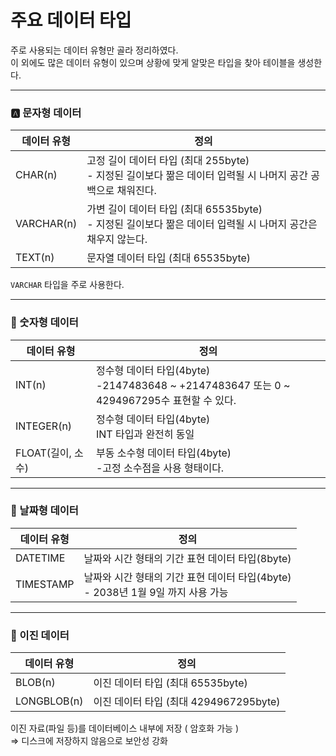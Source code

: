 # 주요 데이터 타입

주로 사용되는 데이터 유형만 골라 정리하였다.  
이 외에도 많은 데이터 유형이 있으며 상황에 맞게 알맞은 타입을 찾아 테이블을 생성한다.  

---

### 🅰️ 문자형 데이터 

|데이터 유형|정의|
|---|---|
|CHAR(n)|고정 길이 데이터 타입 (최대 255byte)</br>- 지정된 길이보다 짦은 데이터 입력될 시 나머지 공간 공백으로 채워진다.|
|VARCHAR(n)|가변 길이 데이터 타입 (최대 65535byte)</br>- 지정된 길이보다 짦은 데이터 입력될 시 나머지 공간은 채우지 않는다.|
|TEXT(n)|문자열 데이터 타입 (최대 65535byte)|

`VARCHAR` 타입을 주로 사용한다.

---

### 🔢 숫자형 데이터
|데이터 유형|정의|
|---|---|
|INT(n)|정수형 데이터 타입(4byte)</br>-2147483648 ~ +2147483647 또는 0 ~ 4294967295수 표현할 수 있다.|
|INTEGER(n)|정수형 데이터 타입(4byte)</br>INT 타입과 완전히 동일|
|FLOAT(길이, 소수)|부동 소수형 데이터 타입(4byte)</br>-고정 소수점을 사용 형태이다.|

---

### 📅 날짜형 데이터
|데이터 유형|정의|
|---|---|
|DATETIME|날짜와 시간 형태의 기간 표현 데이터 타입(8byte)|
|TIMESTAMP|날짜와 시간 형태의 기간 표현 데이터 타입(4byte)</br>- 2038년 1월 9일 까지 사용 가능|

---

### 📁 이진 데이터
|데이터 유형|정의|
|---|---|
|BLOB(n)|이진 데이터 타입 (최대 65535byte)|
|LONGBLOB(n)|이진 데이터 타입 (최대 4294967295byte)|

이진 자료(파일 등)를 데이터베이스 내부에 저장 ( 암호화 가능 )  
⇒ 디스크에 저장하지 않음으로 보안성 강화